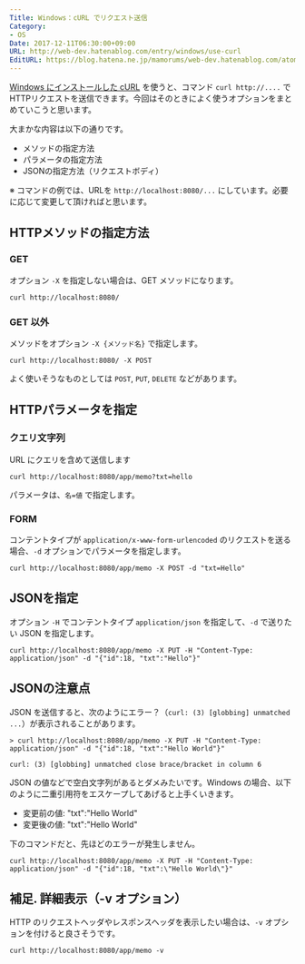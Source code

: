 ```yaml
---
Title: Windows：cURL でリクエスト送信
Category:
- OS
Date: 2017-12-11T06:30:00+09:00
URL: http://web-dev.hatenablog.com/entry/windows/use-curl
EditURL: https://blog.hatena.ne.jp/mamorums/web-dev.hatenablog.com/atom/entry/8599973812323632096
---
```


[Windows にインストールした cURL](/entry/windows/install-curl) を使うと、コマンド `curl http://....` でHTTPリクエストを送信できます。今回はそのときによく使うオプションをまとめていこうと思います。

大まかな内容は以下の通りです。

- メソッドの指定方法
- パラメータの指定方法
- JSONの指定方法（リクエストボディ）

※ コマンドの例では、URLを `http://localhost:8080/...` にしています。必要に応じて変更して頂ければと思います。


## HTTPメソッドの指定方法
### GET
オプション `-X` を指定しない場合は、GET メソッドになります。

```
curl http://localhost:8080/
```

### GET 以外
メソッドをオプション `-X {メソッド名}` で指定します。

```
curl http://localhost:8080/ -X POST
```

よく使いそうなものとしては `POST`, `PUT`, `DELETE` などがあります。


## HTTPパラメータを指定
### クエリ文字列
URL にクエリを含めて送信します

```
curl http://localhost:8080/app/memo?txt=hello
```

パラメータは、`名=値` で指定します。

### FORM
コンテントタイプが `application/x-www-form-urlencoded` のリクエストを送る場合、`-d` オプションでパラメータを指定します。

```
curl http://localhost:8080/app/memo -X POST -d "txt=Hello"
```

## JSONを指定
オプション `-H` でコンテントタイプ `application/json` を指定して、`-d` で送りたい JSON を指定します。

```
curl http://localhost:8080/app/memo -X PUT -H "Content-Type: application/json" -d "{"id":18, "txt":"Hello"}"
```

## JSONの注意点
JSON を送信すると、次のようにエラー？（`curl: (3) [globbing] unmatched ...`）が表示されることがあります。

```
> curl http://localhost:8080/app/memo -X PUT -H "Content-Type: application/json" -d "{"id":18, "txt":"Hello World"}"

curl: (3) [globbing] unmatched close brace/bracket in column 6
```

JSON の値などで空白文字列があるとダメみたいです。Windows の場合、以下のように二重引用符をエスケープしてあげると上手くいきます。

- 変更前の値: "txt":"Hello World"
- 変更後の値: "txt":\"Hello World\"

下のコマンドだと、先ほどのエラーが発生しません。

```
curl http://localhost:8080/app/memo -X PUT -H "Content-Type: application/json" -d "{"id":18, "txt":\"Hello World\"}"
```


## 補足. 詳細表示（-v オプション）
HTTP のリクエストヘッダやレスポンスヘッダを表示したい場合は、`-v` オプションを付けると良さそうです。

```
curl http://localhost:8080/app/memo -v
```
